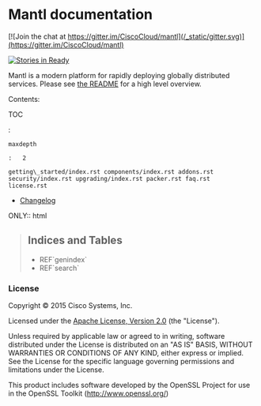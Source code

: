 Mantl documentation
===================

[![Join the chat at https://gitter.im/CiscoCloud/mantl](/_static/gitter.svg)](https://gitter.im/CiscoCloud/mantl)

[![Stories in Ready](https://badge.waffle.io/CiscoCloud/mantl.png?label=ready&title=Ready)](https://waffle.io/CiscoCloud/microservices-infrastructure)

Mantl is a modern platform for rapidly deploying globally distributed
services. Please see [the
README](https://github.com/CiscoCloud/mantl/blob/master/README.md) for a
high level overview.

Contents:

TOC

:   

    maxdepth

    :   2

    getting\_started/index.rst components/index.rst addons.rst
    security/index.rst upgrading/index.rst packer.rst faq.rst
    license.rst

-   [Changelog](https://github.com/CiscoCloud/mantl/blob/master/CHANGELOG.md)

ONLY:: html

> Indices and Tables
> ------------------
>
> -   REF\`genindex\`
> -   REF\`search\`

### License

Copyright © 2015 Cisco Systems, Inc.

Licensed under the [Apache License, Version
2.0](http://www.apache.org/licenses/LICENSE-2.0) (the "License").

Unless required by applicable law or agreed to in writing, software
distributed under the License is distributed on an "AS IS" BASIS,
WITHOUT WARRANTIES OR CONDITIONS OF ANY KIND, either express or implied.
See the License for the specific language governing permissions and
limitations under the License.

This product includes software developed by the OpenSSL Project for use
in the OpenSSL Toolkit (<http://www.openssl.org/>)
